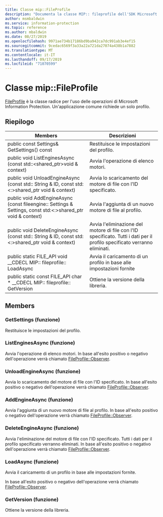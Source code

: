 ```yaml
---
title: Classe mip::FileProfile
description: "Documenta la classe MIP:: fileprofile dell'SDK Microsoft Information Protection (MIP)."
author: msmbaldwin
ms.service: information-protection
ms.topic: reference
ms.author: mbaldwin
ms.date: 08/27/2019
ms.openlocfilehash: 9971ae734b17186bd9ba942ca7dc991ab3e4ef15
ms.sourcegitcommit: 9cedac6569f3a33a22a721da27074a438b1a7882
ms.translationtype: MT
ms.contentlocale: it-IT
ms.lasthandoff: 09/17/2019
ms.locfileid: "71070599"
---
```

# <a name="class-mipfileprofile"></a>Classe mip::FileProfile 
[FileProfile](class_mip_fileprofile.md) è la classe radice per l'uso delle operazioni di Microsoft Information Protection.
Un'applicazione comune richiede un solo profilo.
  
## <a name="summary"></a>Riepilogo
 Members                        | Descrizioni                                
--------------------------------|---------------------------------------------
public const Settings& GetSettings() const  |  Restituisce le impostazioni del profilo.
public void ListEnginesAsync (const std::\<shared_ptr\>void & context)  |  Avvia l'operazione di elenco motori.
public void UnloadEngineAsync (const std:: String & ID, const std:\<:\>shared_ptr void & context)  |  Avvia lo scaricamento del motore di file con l'ID specificato.
public void AddEngineAsync (const fileengine:: Settings & Settings, const std:\<:\>shared_ptr void & context)  |  Avvia l'aggiunta di un nuovo motore di file al profilo.
public void DeleteEngineAsync (const std:: String & ID, const std:\<:\>shared_ptr void & context)  |  Avvia l'eliminazione del motore di file con l'ID specificato. Tutti i dati per il profilo specificato verranno eliminati.
public static FILE_API void __CDECL MIP:: fileprofile:: LoadAsync | Avvia il caricamento di un profilo in base alle impostazioni fornite
public static const FILE_API char * __CDECL MIP:: fileprofile:: GetVersion | Ottiene la versione della libreria.


## <a name="members"></a>Members
  
### <a name="getsettings-function"></a>GetSettings (funzione)
Restituisce le impostazioni del profilo.
  
### <a name="listenginesasync-function"></a>ListEnginesAsync (funzione)
Avvia l'operazione di elenco motori.
In base all'esito positivo o negativo dell'operazione verrà chiamato [FileProfile::Observer](class_mip_fileprofile_observer.md).
  
### <a name="unloadengineasync-function"></a>UnloadEngineAsync (funzione)
Avvia lo scaricamento del motore di file con l'ID specificato.
In base all'esito positivo o negativo dell'operazione verrà chiamato [FileProfile::Observer](class_mip_fileprofile_observer.md).
  
### <a name="addengineasync-function"></a>AddEngineAsync (funzione)
Avvia l'aggiunta di un nuovo motore di file al profilo.
In base all'esito positivo o negativo dell'operazione verrà chiamato [FileProfile::Observer](class_mip_fileprofile_observer.md).
  
### <a name="deleteengineasync-function"></a>DeleteEngineAsync (funzione)
Avvia l'eliminazione del motore di file con l'ID specificato. Tutti i dati per il profilo specificato verranno eliminati.
In base all'esito positivo o negativo dell'operazione verrà chiamato [FileProfile::Observer](class_mip_fileprofile_observer.md).

### <a name="loadasync-function"></a>LoadAsync (funzione)
Avvia il caricamento di un profilo in base alle impostazioni fornite.

In base all'esito positivo o negativo dell'operazione verrà chiamato [FileProfile::Observer](class_mip_fileprofile_observer.md).

### <a name="getversion-function"></a>GetVersion (funzione)
Ottiene la versione della libreria.
